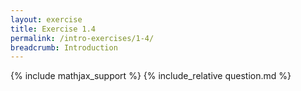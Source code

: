 ```yaml
---
layout: exercise
title: Exercise 1.4
permalink: /intro-exercises/1-4/
breadcrumb: Introduction
---
```


{% include mathjax_support %}
{% include_relative question.md %}
